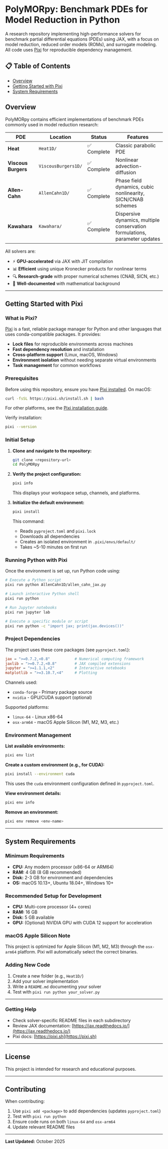 # PolyMORpy: Benchmark PDEs for Model Reduction in Python

A research repository implementing high-performance solvers for benchmark partial differential equations (PDEs) using JAX, with a focus on model reduction, reduced order models (ROMs), and surrogate modeling. All code uses [Pixi](https://pixi.sh) for reproducible dependency management.

## 📋 Table of Contents

- [Overview](#overview)
- [Getting Started with Pixi](#getting-started-with-pixi)
- [System Requirements](#system-requirements)

## Overview

PolyMORpy contains efficient implementations of benchmark PDEs commonly used in model reduction research:

| PDE | Location | Status | Features |
|-----|----------|--------|----------|
| **Heat** | `Heat1D/` | ✅ Complete | Classic parabolic PDE |
| **Viscous Burgers** | `ViscousBurgers1D/` | ✅ Complete | Nonlinear advection-diffusion |
| **Allen-Cahn** | `AllenCahn1D/` | ✅ Complete | Phase field dynamics, cubic nonlinearity, SICN/CNAB schemes |
| **Kawahara** | `Kawahara/` | ✅ Complete | Dispersive dynamics, multiple conservation formulations, parameter updates |

All solvers are:

- ⚡ **GPU-accelerated** via JAX with JIT compilation
- 📊 **Efficient** using unique Kronecker products for nonlinear terms
- 🔍 **Research-grade** with proper numerical schemes (CNAB, SICN, etc.)
- 📝 **Well-documented** with mathematical background

---

## Getting Started with Pixi

### What is Pixi?

[Pixi](https://pixi.sh) is a fast, reliable package manager for Python and other languages that uses conda-compatible packages. It provides:

- **Lock files** for reproducible environments across machines
- **Fast dependency resolution** and installation
- **Cross-platform support** (Linux, macOS, Windows)
- **Environment isolation** without needing separate virtual environments
- **Task management** for common workflows

### Prerequisites

Before using this repository, ensure you have [Pixi installed](https://pixi.sh/latest/#installation). On macOS:

```bash
curl -fsSL https://pixi.sh/install.sh | bash
```

For other platforms, see the [Pixi installation guide](https://pixi.sh/latest/#installation).

Verify installation:

```bash
pixi --version
```

### Initial Setup

1. **Clone and navigate to the repository:**

   ```bash
   git clone <repository-url>
   cd PolyMORpy
   ```

2. **Verify the project configuration:**

   ```bash
   pixi info
   ```

   This displays your workspace setup, channels, and platforms.

3. **Initialize the default environment:**

   ```bash
   pixi install
   ```

   This command:
   - Reads `pyproject.toml` and `pixi.lock`
   - Downloads all dependencies
   - Creates an isolated environment in `.pixi/envs/default/`
   - Takes ~5-10 minutes on first run

### Running Python with Pixi

Once the environment is set up, run Python code using:

```bash
# Execute a Python script
pixi run python AllenCahn1D/allen_cahn_jax.py

# Launch interactive Python shell
pixi run python

# Run Jupyter notebooks
pixi run jupyter lab

# Execute a specific module or script
pixi run python -c "import jax; print(jax.devices())"
```

### Project Dependencies

The project uses these core packages (see `pyproject.toml`):

```toml
jax = ">=0.7.2,<0.8"           # Numerical computing framework
jaxlib = ">=0.7.2,<0.8"        # JAX compiled extensions
jupyter = ">=1.1.1,<2"         # Interactive notebooks
matplotlib = ">=3.10.7,<4"     # Plotting
```

Channels used:

- `conda-forge` - Primary package source
- `nvidia` - GPU/CUDA support (optional)

Supported platforms:

- `linux-64` - Linux x86-64
- `osx-arm64` - macOS Apple Silicon (M1, M2, M3, etc.)

### Environment Management

**List available environments:**

```bash
pixi env list
```

**Create a custom environment (e.g., for CUDA):**

```bash
pixi install --environment cuda
```

This uses the `cuda` environment configuration defined in `pyproject.toml`.

**View environment details:**

```bash
pixi env info
```

**Remove an environment:**

```bash
pixi env remove <env-name>
```

---

## System Requirements

### Minimum Requirements

- **CPU:** Any modern processor (x86-64 or ARM64)
- **RAM:** 4 GB (8 GB recommended)
- **Disk:** 2-3 GB for environment and dependencies
- **OS:** macOS 10.13+, Ubuntu 18.04+, Windows 10+

### Recommended Setup for Development

- **CPU:** Multi-core processor (4+ cores)
- **RAM:** 16 GB
- **Disk:** 5 GB available
- **GPU:** (Optional) NVIDIA GPU with CUDA 12 support for acceleration

### macOS Apple Silicon Note

This project is optimized for Apple Silicon (M1, M2, M3) through the `osx-arm64` platform. Pixi will automatically select the correct binaries.

### Adding New Code

1. Create a new folder (e.g., `Heat1D/`)
2. Add your solver implementation
3. Write a `README.md` documenting your solver
4. Test with `pixi run python your_solver.py`

---

### Getting Help

- Check solver-specific README files in each subdirectory
- Review JAX documentation: [https://jax.readthedocs.io/](https://jax.readthedocs.io/)
- Pixi docs: [https://pixi.sh](https://pixi.sh)

---

## License

This project is intended for research and educational purposes.

---

## Contributing

When contributing:

1. Use `pixi add <package>` to add dependencies (updates `pyproject.toml`)
2. Test with `pixi run python`
3. Ensure code runs on both `linux-64` and `osx-arm64`
4. Update relevant README files

---

**Last Updated:** October 2025
